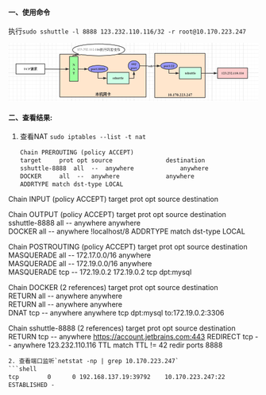 <!-- date: 2020.11.11 10:43 -->
#### 一、使用命令

执行`sudo sshuttle -l 8888 123.232.110.116/32 -r root@10.170.223.247`

![执行过程](pic/1240-20210115040740490.png)

#### 二、查看结果:

1. 查看NAT `sudo iptables --list -t nat`
   
   ```shell
   Chain PREROUTING (policy ACCEPT)
   target     prot opt source               destination         
   sshuttle-8888  all  --  anywhere             anywhere            
   DOCKER     all  --  anywhere             anywhere             ADDRTYPE match dst-type LOCAL
   ```

Chain INPUT (policy ACCEPT)
target     prot opt source               destination         

Chain OUTPUT (policy ACCEPT)
target     prot opt source               destination         
sshuttle-8888  all  --  anywhere             anywhere            
DOCKER     all  --  anywhere            !localhost/8          ADDRTYPE match dst-type LOCAL

Chain POSTROUTING (policy ACCEPT)
target     prot opt source               destination         
MASQUERADE  all  --  172.17.0.0/16        anywhere            
MASQUERADE  all  --  172.19.0.0/16        anywhere            
MASQUERADE  tcp  --  172.19.0.2           172.19.0.2           tcp dpt:mysql

Chain DOCKER (2 references)
target     prot opt source               destination         
RETURN     all  --  anywhere             anywhere            
RETURN     all  --  anywhere             anywhere            
DNAT       tcp  --  anywhere             anywhere             tcp dpt:mysql to:172.19.0.2:3306

Chain sshuttle-8888 (2 references)
target     prot opt source               destination         
RETURN     tcp  --  anywhere             https://account.jetbrains.com:443 
REDIRECT   tcp  --  anywhere             123.232.110.116      TTL match TTL != 42 redir ports 8888

```
2. 查看端口监听`netstat -np | grep 10.170.223.247`
```shell
tcp        0      0 192.168.137.19:39792    10.170.223.247:22       ESTABLISHED -
```